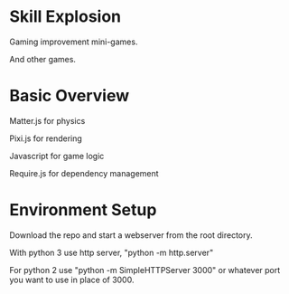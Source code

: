 # Skill Explosion
Gaming improvement mini-games.

And other games.

# Basic Overview
Matter.js for physics

Pixi.js for rendering

Javascript for game logic

Require.js for dependency management

# Environment Setup
Download the repo and start a webserver from the root directory. 

With python 3 use http server, "python -m http.server"

For python 2 use "python -m SimpleHTTPServer 3000" or whatever port you want to use in place of 3000.